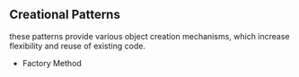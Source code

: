 ## Creational Patterns
these patterns provide various object creation mechanisms, which increase flexibility and reuse of existing code.

- Factory Method